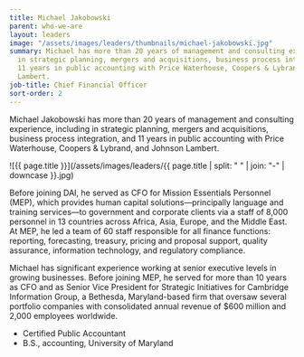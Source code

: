 ```yaml
---
title: Michael Jakobowski
parent: who-we-are
layout: leaders
image: "/assets/images/leaders/thumbnails/michael-jakobowski.jpg"
summary: Michael has more than 20 years of management and consulting experience, including
  in strategic planning, mergers and acquisitions, business process integration, and
  11 years in public accounting with Price Waterhouse, Coopers & Lybrand, and Johnson
  Lambert.
job-title: Chief Financial Officer
sort-order: 2
---
```


Michael Jakobowski has more than 20 years of management and consulting experience, including in strategic planning, mergers and acquisitions, business process integration, and 11 years in public accounting with Price Waterhouse, Coopers & Lybrand, and Johnson Lambert.

![{{ page.title }}](/assets/images/leaders/{{ page.title | split: " " | join: "-" | downcase }}.jpg)

Before joining DAI, he served as CFO for Mission Essentials Personnel (MEP), which provides human capital solutions—principally language and training services—to government and corporate clients via a staff of 8,000 personnel in 13 countries across Africa, Asia, Europe, and the Middle East. At MEP, he led a team of 60 staff responsible for all finance functions: reporting, forecasting, treasury, pricing and proposal support, quality assurance, information technology, and regulatory compliance.

Michael has significant experience working at senior executive levels in growing businesses. Before joining MEP, he served for more than 10 years as CFO and as Senior Vice President for Strategic Initiatives for Cambridge Information Group, a Bethesda, Maryland-based firm that oversaw several portfolio companies with consolidated annual revenue of $600 million and 2,000 employees worldwide.

* Certified Public Accountant
* B.S., accounting, University of Maryland
